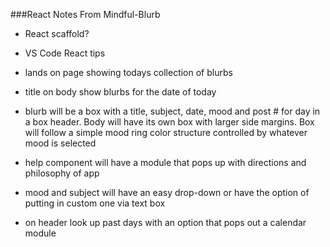 ###React Notes From Mindful-Blurb


- React scaffold?
- VS Code React tips

- lands on page showing todays collection of blurbs
- title on body show blurbs for the date of today
- blurb will be a box with a title, subject, date, mood and post # for day in a box header. Body will have its own box with larger side margins. Box will follow a simple mood ring color structure controlled by whatever mood is selected
- help component will have a module that pops up with directions and  philosophy of app
- mood and subject will have an easy drop-down or have the option of putting in custom one via text box
- on header look up past days with an option that pops out a calendar module 
